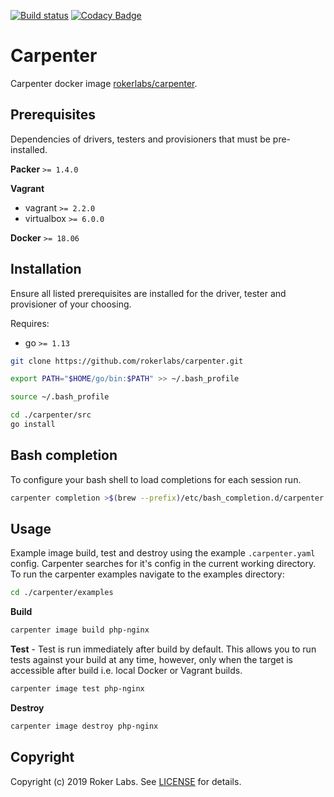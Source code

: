 [![Build status](https://badge.buildkite.com/69ccb4419a7cda90f5a810fa4e14bed55889342c2c3380fd02.svg)](https://buildkite.com/rokerlabs/carpenter?branch=master) [![Codacy Badge](https://api.codacy.com/project/badge/Grade/8c53c95fdb104707b9a844a30272526b)](https://www.codacy.com/gh/rokerlabs/carpenter?utm_source=github.com&amp;utm_medium=referral&amp;utm_content=rokerlabs/carpenter&amp;utm_campaign=Badge_Grade)

# Carpenter

Carpenter docker image [rokerlabs/carpenter](https://hub.docker.com/repository/docker/rokerlabs/carpenter).

## Prerequisites

Dependencies of drivers, testers and provisioners that must be pre-installed.

**Packer** `>= 1.4.0`

**Vagrant**

  * vagrant `>= 2.2.0`
  * virtualbox `>= 6.0.0`

**Docker** `>= 18.06`

## Installation

Ensure all listed prerequisites are installed for the driver, tester and provisioner of your choosing.

Requires:

  * go `>= 1.13`

```bash
git clone https://github.com/rokerlabs/carpenter.git

export PATH="$HOME/go/bin:$PATH" >> ~/.bash_profile

source ~/.bash_profile

cd ./carpenter/src
go install
```

## Bash completion

To configure your bash shell to load completions for each session run.

```bash
carpenter completion >$(brew --prefix)/etc/bash_completion.d/carpenter
```

## Usage

Example image build, test and destroy using the example `.carpenter.yaml` config. Carpenter searches for it's config in the current working directory. To run the carpenter examples navigate to the examples directory:

```bash
cd ./carpenter/examples
```

**Build**
```bash
carpenter image build php-nginx
```

**Test** - Test is run immediately after build by default. This allows you to run tests against your build at any time, however, only when the target is accessible after build i.e. local Docker or Vagrant builds.
```bash
carpenter image test php-nginx
```

**Destroy**
```bash
carpenter image destroy php-nginx
```

## Copyright

Copyright (c) 2019 Roker Labs. See [LICENSE](./LICENSE) for details.